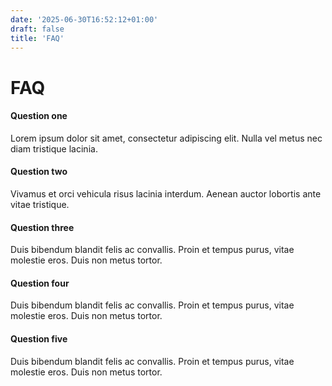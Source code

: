 ```yaml
---
date: '2025-06-30T16:52:12+01:00'
draft: false
title: 'FAQ'
---
```


# FAQ


#### Question one

Lorem ipsum dolor sit amet, consectetur adipiscing elit. Nulla vel metus nec diam tristique lacinia.

#### Question two

Vivamus et orci vehicula risus lacinia interdum. Aenean auctor lobortis ante vitae tristique.

#### Question three

Duis bibendum blandit felis ac convallis. Proin et tempus purus, vitae molestie eros. Duis non metus tortor.

#### Question four

Duis bibendum blandit felis ac convallis. Proin et tempus purus, vitae molestie eros. Duis non metus tortor.


#### Question five

Duis bibendum blandit felis ac convallis. Proin et tempus purus, vitae molestie eros. Duis non metus tortor.
